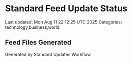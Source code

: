 # Standard Feed Update Status
Last updated: Mon Aug 11 22:12:25 UTC 2025
Categories: technology,business,world

## Feed Files Generated

Generated by Standard Updates Workflow

